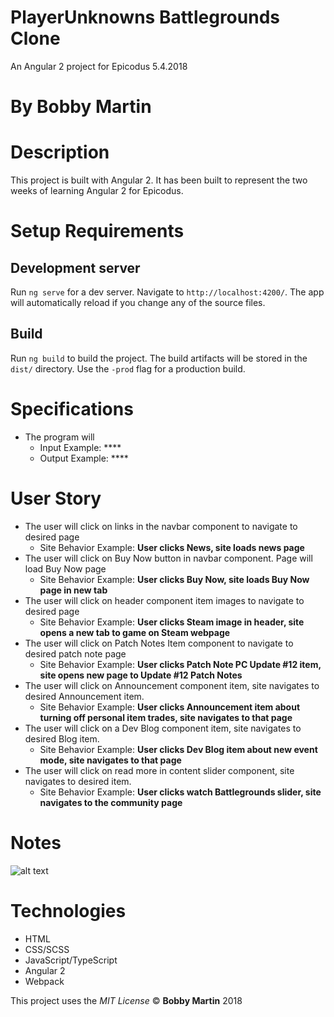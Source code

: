 # PlayerUnknowns Battlegrounds Clone
An Angular 2 project for Epicodus 5.4.2018

# By Bobby Martin

# Description
This project is built with Angular 2. It has been built to represent the two weeks of learning Angular 2 for Epicodus.

# Setup Requirements
## Development server

Run `ng serve` for a dev server. Navigate to `http://localhost:4200/`. The app will automatically reload if you change any of the source files.

## Build

Run `ng build` to build the project. The build artifacts will be stored in the `dist/` directory. Use the `-prod` flag for a production build.

# Specifications

* The program will
  * Input Example: ****
  * Output Example: ****

# User Story
* The user will click on links in the navbar component to navigate to desired page
  * Site Behavior Example: **User clicks News, site loads news page**
* The user will click on Buy Now button in navbar component. Page will load Buy Now page
  * Site Behavior Example: **User clicks Buy Now, site loads Buy Now page in new tab**
* The user will click on header component item images to navigate to desired page
  * Site Behavior Example: **User clicks Steam image in header, site opens a new tab to game on Steam webpage**
* The user will click on Patch Notes Item component to navigate to desired patch note page
  * Site Behavior Example: **User clicks Patch Note PC Update #12 item, site opens new page to Update #12 Patch Notes**
* The user will click on Announcement component item, site navigates to desired Announcement item.
  * Site Behavior Example: **User clicks Announcement item about turning off personal item trades, site navigates to that page**
* The user will click on a Dev Blog component item, site navigates to desired Blog item.
  * Site Behavior Example: **User clicks Dev Blog item about new event mode, site navigates to that page**
* The user will click on read more in content slider component, site navigates to desired item.
  * Site Behavior Example: **User clicks watch Battlegrounds slider, site navigates to the community page**

# Notes
![alt text](https://github.com/bobbymart1n/pubg-site-clone/blob/master/src/assets/pubg-wireframe.JPG?raw=true "Site Wireframe")

# Technologies
* HTML
* CSS/SCSS
* JavaScript/TypeScript
* Angular 2
* Webpack

This project uses the _MIT License_
&copy; **Bobby Martin** 2018
